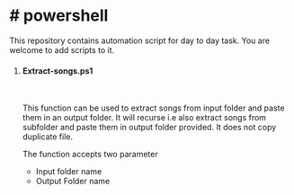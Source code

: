 <h1> # powershell </h1>

<p>This repository contains automation script for day to day task. You are welcome to add scripts to it.</p>

<ol> 
<li> 

<h4> Extract-songs.ps1 </h4>
<br>
<p> This function can be used to extract songs from input folder and paste them in an output folder. It will recurse i.e also extract songs from subfolder and paste them in output folder provided. It does not copy duplicate file. 

<p>The function accepts two parameter</p>

<ul>
<li> Input folder name	</li>
<li> Output Folder name </li>
</ul>
	
</li>

</ol>
